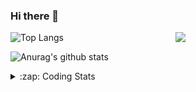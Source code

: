 ### Hi there 👋

<!--
**tao8687/tao8687** is a ✨ _special_ ✨ repository because its `README.md` (this file) appears on your GitHub profile.

Here are some ideas to get you started:

- 🔭 I’m currently working on ...
- 🌱 I’m currently learning ...
- 👯 I’m looking to collaborate on ...
- 🤔 I’m looking for help with ...
- 💬 Ask me about ...
- 📫 How to reach me: ...
- 😄 Pronouns: ...
- ⚡ Fun fact: ...
-->

<img align='right' src="https://media.giphy.com/media/M9gbBd9nbDrOTu1Mqx/giphy.gif" width="240">

  
![Top Langs](https://github-readme-stats.vercel.app/api/top-langs/?username=tao8687&layout=compact&title_color=23238E&text_color=A67D3D)

![Anurag's github stats](https://github-readme-stats.vercel.app/api?username=tao8687&show_icons=true&&text_color=A67D3D&title_color=23238E&show_icons=false&count_private=true&hide=stars)

<details>
  <summary>:zap: Coding Stats</summary>
  <br>
    
<!--START_SECTION:waka-->
![Code Time](http://img.shields.io/badge/Code%20Time-1%2C229%20hrs%2019%20mins-blue)

![Profile Views](http://img.shields.io/badge/Profile%20Views-0-blue)

**🐱 My GitHub Data** 

> 📦 1.5 MB Used in GitHub's Storage 
 > 
> 🏆 136 Contributions in the Year 2023
 > 
> 🚫 Not Opted to Hire
 > 
> 📜 50 Public Repositories 
 > 
> 🔑 22 Private Repositories 
 > 
**I'm an Early 🐤** 

```text
🌞 Morning                1004 commits        █████████████████████░░░░   83.11 % 
🌆 Daytime                84 commits          ██░░░░░░░░░░░░░░░░░░░░░░░   06.95 % 
🌃 Evening                116 commits         ██░░░░░░░░░░░░░░░░░░░░░░░   09.60 % 
🌙 Night                  4 commits           ░░░░░░░░░░░░░░░░░░░░░░░░░   00.33 % 
```
📅 **I'm Most Productive on Wednesday** 

```text
Monday                   174 commits         ████░░░░░░░░░░░░░░░░░░░░░   14.40 % 
Tuesday                  161 commits         ███░░░░░░░░░░░░░░░░░░░░░░   13.33 % 
Wednesday                227 commits         █████░░░░░░░░░░░░░░░░░░░░   18.79 % 
Thursday                 152 commits         ███░░░░░░░░░░░░░░░░░░░░░░   12.58 % 
Friday                   170 commits         ████░░░░░░░░░░░░░░░░░░░░░   14.07 % 
Saturday                 166 commits         ███░░░░░░░░░░░░░░░░░░░░░░   13.74 % 
Sunday                   158 commits         ███░░░░░░░░░░░░░░░░░░░░░░   13.08 % 
```


📊 **This Week I Spent My Time On** 

```text
🕑︎ Time Zone: Asia/Shanghai

💬 Programming Languages: 
C                        24 hrs 24 mins      ████████████████░░░░░░░░░   62.48 % 
Text                     8 hrs 51 mins       ██████░░░░░░░░░░░░░░░░░░░   22.68 % 
Python                   4 hrs 48 mins       ███░░░░░░░░░░░░░░░░░░░░░░   12.32 % 
Makefile                 35 mins             ░░░░░░░░░░░░░░░░░░░░░░░░░   01.52 % 
C++                      10 mins             ░░░░░░░░░░░░░░░░░░░░░░░░░   00.44 % 

🔥 Editors: 
VS Code                  39 hrs 4 mins       █████████████████████████   100.00 % 

🐱‍💻 Projects: 
vc0768                   38 hrs 58 mins      █████████████████████████   99.77 % 
VC0768_NPU_ToolKits_V1.0.3 mins              ░░░░░░░░░░░░░░░░░░░░░░░░░   00.13 % 
sylixOS                  2 mins              ░░░░░░░░░░░░░░░░░░░░░░░░░   00.09 % 
pto2caffe                0 secs              ░░░░░░░░░░░░░░░░░░░░░░░░░   00.01 % 

💻 Operating System: 
Linux                    39 hrs 4 mins       █████████████████████████   100.00 % 
```

**I Mostly Code in Python** 

```text
Python                   9 repos             ████████░░░░░░░░░░░░░░░░░   31.03 % 
C++                      7 repos             ██████░░░░░░░░░░░░░░░░░░░   24.14 % 
JavaScript               2 repos             ██░░░░░░░░░░░░░░░░░░░░░░░   06.90 % 
Batchfile                1 repo              █░░░░░░░░░░░░░░░░░░░░░░░░   03.45 % 
HTML                     1 repo              █░░░░░░░░░░░░░░░░░░░░░░░░   03.45 % 
```



**Timeline**

![Lines of Code chart](https://raw.githubusercontent.com/tao8687/tao8687/master/assets/bar_graph.png)


 Last Updated on 14/05/2023 01:26:16 UTC
<!--END_SECTION:waka-->
</details>
